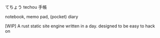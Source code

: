てちょう
techou
手帳

notebook, memo pad, (pocket) diary 

[WIP]
A rust static site engine written in a day. designed to be easy to hack on
